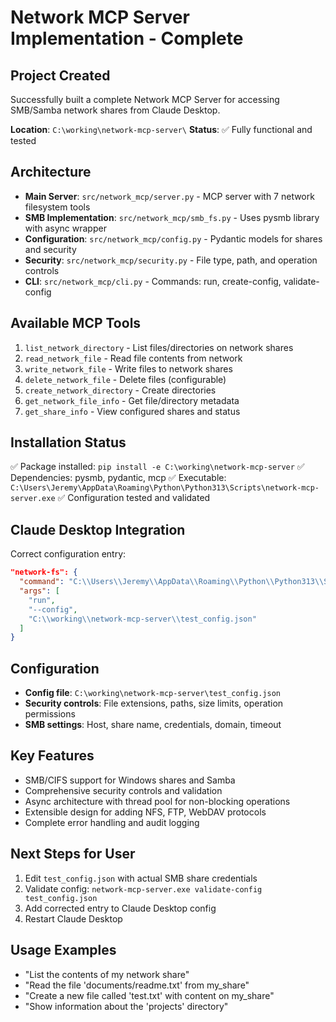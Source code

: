 # Network MCP Server Implementation - Complete

## Project Created
Successfully built a complete Network MCP Server for accessing SMB/Samba network shares from Claude Desktop.

**Location**: `C:\working\network-mcp-server\`
**Status**: ✅ Fully functional and tested

## Architecture
- **Main Server**: `src/network_mcp/server.py` - MCP server with 7 network filesystem tools
- **SMB Implementation**: `src/network_mcp/smb_fs.py` - Uses pysmb library with async wrapper
- **Configuration**: `src/network_mcp/config.py` - Pydantic models for shares and security
- **Security**: `src/network_mcp/security.py` - File type, path, and operation controls
- **CLI**: `src/network_mcp/cli.py` - Commands: run, create-config, validate-config

## Available MCP Tools
1. `list_network_directory` - List files/directories on network shares
2. `read_network_file` - Read file contents from network
3. `write_network_file` - Write files to network shares
4. `delete_network_file` - Delete files (configurable)
5. `create_network_directory` - Create directories
6. `get_network_file_info` - Get file/directory metadata
7. `get_share_info` - View configured shares and status

## Installation Status
✅ Package installed: `pip install -e C:\working\network-mcp-server`
✅ Dependencies: pysmb, pydantic, mcp
✅ Executable: `C:\Users\Jeremy\AppData\Roaming\Python\Python313\Scripts\network-mcp-server.exe`
✅ Configuration tested and validated

## Claude Desktop Integration
Correct configuration entry:
```json
"network-fs": {
  "command": "C:\\Users\\Jeremy\\AppData\\Roaming\\Python\\Python313\\Scripts\\network-mcp-server.exe",
  "args": [
    "run",
    "--config",
    "C:\\working\\network-mcp-server\\test_config.json"
  ]
}
```

## Configuration
- **Config file**: `C:\working\network-mcp-server\test_config.json`
- **Security controls**: File extensions, paths, size limits, operation permissions
- **SMB settings**: Host, share name, credentials, domain, timeout

## Key Features
- SMB/CIFS support for Windows shares and Samba
- Comprehensive security controls and validation
- Async architecture with thread pool for non-blocking operations
- Extensible design for adding NFS, FTP, WebDAV protocols
- Complete error handling and audit logging

## Next Steps for User
1. Edit `test_config.json` with actual SMB share credentials
2. Validate config: `network-mcp-server.exe validate-config test_config.json`
3. Add corrected entry to Claude Desktop config
4. Restart Claude Desktop

## Usage Examples
- "List the contents of my network share"
- "Read the file 'documents/readme.txt' from my_share"
- "Create a new file called 'test.txt' with content on my_share"
- "Show information about the 'projects' directory"